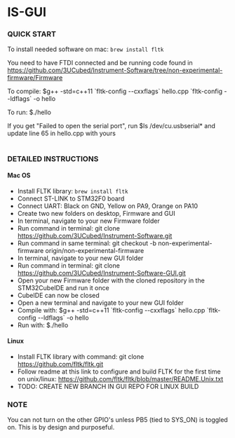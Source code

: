# IS-GUI

### QUICK START
To install needed software on mac: `brew install fltk`

You need to have FTDI connected and be running code found in https://github.com/3UCubed/Instrument-Software/tree/non-experimental-firmware/Firmware

To compile: $g++ -std=c++11 \`fltk-config --cxxflags\` hello.cpp \`fltk-config --ldflags\` -o hello

To run: $./hello

If you get "Failed to open the serial port", run $ls /dev/cu.usbserial* and update line 65 in hello.cpp with yours

#


### DETAILED INSTRUCTIONS
#### Mac OS
* Install FLTK library: `brew install fltk`
* Connect ST-LINK to STM32F0 board
* Connect UART: Black on GND, Yellow on PA9, Orange on PA10
* Create two new folders on desktop, Firmware and GUI
* In terminal, navigate to your new Firmware folder
* Run command in terminal: git clone https://github.com/3UCubed/Instrument-Software.git
* Run command in same terminal: git checkout -b non-experimental-firmware origin/non-experimental-firmware
* In terminal, navigate to your new GUI folder
* Run command in terminal: git clone https://github.com/3UCubed/Instrument-Software-GUI.git
* Open your new Firmware folder with the cloned repository in the STM32CubeIDE and run it once
* CubeIDE can now be closed
* Open a new terminal and navigate to your new GUI folder
* Compile with: $g++ -std=c++11 \`fltk-config --cxxflags\` hello.cpp \`fltk-config --ldflags\` -o hello
* Run with: $./hello

#### Linux
* Install FLTK library with command: git clone https://github.com/fltk/fltk.git
* Follow readme at this link to configure and build FLTK for the first time on unix/linux: https://github.com/fltk/fltk/blob/master/README.Unix.txt
* TODO: CREATE NEW BRANCH IN GUI REPO FOR LINUX BUILD


### NOTE
You can not turn on the other GPIO's unless PB5 (tied to SYS_ON) is toggled on. This is by design and purposeful.
